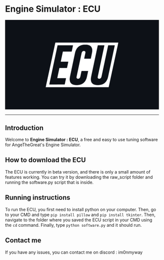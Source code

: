 # Engine Simulator : ECU

![Alt text](/ressources/ECU_logo_dark.png?raw=true)

---

## Introduction

Welcome to **Engine Simulator : ECU**, a free and easy to use tuning software for AngeTheGreat's Engine Simulator.

## How to download the ECU 

The ECU is currently in beta version, and there is only a small amount of features working. You can try it by downloading the raw_script folder and running the software.py script that is inside.

## Running instructions

To run the ECU, you first need to install python on your computer. Then, go to your CMD and type ```pip install pillow``` and ```pip install tkinter```.
Then, navigate to the folder where you saved the ECU script in your CMD using the ```cd``` command. Finally, type ```python software.py``` and it should run.

## Contact me

If you have any issues, you can contact me on discord : im0nmyway
